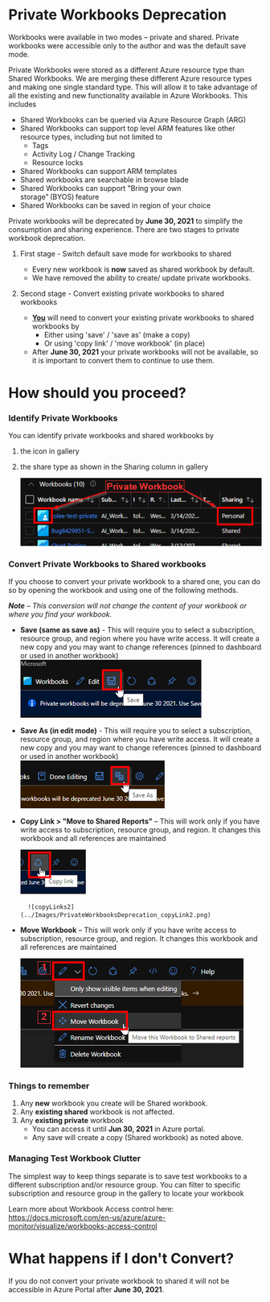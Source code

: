# Private Workbooks Deprecation
Workbooks were available in two modes – private and shared. Private workbooks were accessible only to the author and was the default save mode.  

Private Workbooks were stored as a different Azure resource type than Shared Workbooks. We are merging these different Azure resource types and making one single standard type. This will allow it to take advantage of all the existing and new functionality available in Azure Workbooks. This includes 

- Shared Workbooks can be queried via Azure Resource Graph (ARG) 
- Shared Workbooks can support top level ARM features like other resource types, including but not limited to 
    - Tags 
    - Activity Log / Change Tracking 
    - Resource locks 
- Shared Workbooks can support ARM templates  
- Shared workbooks are searchable in browse blade  
- Shared Workbooks can support "Bring your own storage" (BYOS) feature 
- Shared Workbooks can be saved in region of your choice 

Private workbooks will be deprecated by **June 30, 2021** to simplify the consumption and sharing experience. There are two stages to private workbook deprecation.  

1. First stage - Switch default save mode for workbooks to shared 
    - Every new workbook is **now** saved as shared workbook by default. 
    - We have removed the ability to create/ update private workbooks. 
 
2. Second stage - Convert existing private workbooks to shared workbooks  
    - <ins>**You**</ins> will need to convert your existing private workbooks to shared workbooks by
        - Either using 'save' / 'save as' (make a copy)  
        - Or using 'copy link' / 'move workbook' (in place) 
    - After **June 30, 2021** your private workbooks will not be available, so it is important to convert them to continue to use them. 

# How should you proceed? 

### Identify Private Workbooks 

You can identify private workbooks and shared workbooks by  

1. the icon in gallery
2. the share type as shown in the Sharing column in gallery 

    ![Private vs Shared Workbook](../Images/PrivateWbDeprecation_NewGallery_Identify.png)

### Convert Private Workbooks to Shared workbooks 
If you choose to convert your private workbook to a shared one, you can do so by opening the workbook and using one of the following methods.  

_**Note** – This conversion will not change the content of your workbook or where you find your workbook._

- **Save (same as save as)** - This will require you to select a subscription, resource group, and region where you have write access.  It will create a new copy and you may want to change references (pinned to dashboard or used in another workbook)  
![save](../Images/PrivateWbDeprecation_Save.png)

- **Save As (in edit mode)** - This will require you to select a subscription, resource group, and region where you have write access. It will create a new copy and you may want to change references (pinned to dashboard or used in another workbook)  
![save as](../Images/PrivateWbDeprecation_SaveAs.png)

- **Copy Link > "Move to Shared Reports"** – This will work only if you have write access to subscription, resource group, and region. It changes this workbook and all references are maintained  

    ![copyLinks1](../Images/PrivateWorkbooksDeprecation_copyLink1.png)

        ![copyLinks2](../Images/PrivateWorkbooksDeprecation_copyLink2.png)

- **Move Workbook** – This will work only if you have write access to subscription, resource group, and region. It changes this workbook and all references are maintained      

    ![move](../Images/PrivateWbDeprecation_Move.png)
### Things to remember 

1. Any **new** workbook you create will be Shared workbook. 
2. Any **existing shared** workbook is not affected.  
3. Any **existing private** workbook 
    - You can access it until **Jun 30, 2021** in Azure portal.  
    - Any save will create a copy (Shared workbook) as noted above.  

### Managing Test Workbook Clutter 

The simplest way to keep things separate is to save test workbooks to a different subscription and/or resource group. You can filter to specific subscription and resource group in the gallery to locate your workbook  

Learn more about Workbook Access control here: https://docs.microsoft.com/en-us/azure/azure-monitor/visualize/workbooks-access-control 

# What happens if I don't Convert? 

If you do not convert your private workbook to shared it will not be accessible in Azure Portal after **June 30, 2021**. 